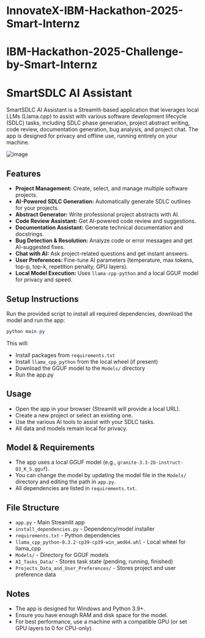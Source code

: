 # InnovateX-IBM-Hackathon-2025-Smart-Internz

# IBM-Hackathon-2025-Challenge-by-Smart-Internz

# SmartSDLC AI Assistant

SmartSDLC AI Assistant is a Streamlit-based application that leverages local LLMs (Llama.cpp) to assist with various software development lifecycle (SDLC) tasks, including SDLC phase generation, project abstract writing, code review, documentation generation, bug analysis, and project chat. The app is designed for privacy and offline use, running entirely on your machine.

![image](https://github.com/user-attachments/assets/64415330-d374-44d9-8a79-3693c0f961f9)


## Features
- **Project Management:** Create, select, and manage multiple software projects.
- **AI-Powered SDLC Generation:** Automatically generate SDLC outlines for your projects.
- **Abstract Generator:** Write professional project abstracts with AI.
- **Code Review Assistant:** Get AI-powered code review and suggestions.
- **Documentation Assistant:** Generate technical documentation and docstrings.
- **Bug Detection & Resolution:** Analyze code or error messages and get AI-suggested fixes.
- **Chat with AI:** Ask project-related questions and get instant answers.
- **User Preferences:** Fine-tune AI parameters (temperature, max tokens, top-p, top-k, repetition penalty, GPU layers).
- **Local Model Execution:** Uses `llama-cpp-python` and a local GGUF model for privacy and speed.

## Setup Instructions

Run the provided script to install all required dependencies, download the model and run the app:

```powershell
python main.py
```

This will:
- Install packages from `requirements.txt`
- Install `llama_cpp_python` from the local wheel (if present)
- Download the GGUF model to the `Models/` directory
- Run the app.py

## Usage
- Open the app in your browser (Streamlit will provide a local URL).
- Create a new project or select an existing one.
- Use the various AI tools to assist with your SDLC tasks.
- All data and models remain local for privacy.

## Model & Requirements
- The app uses a local GGUF model (e.g., `granite-3.3-2b-instruct-Q3_K_S.gguf`).
- You can change the model by updating the model file in the `Models/` directory and editing the path in `app.py`.
- All dependencies are listed in `requirements.txt`.

## File Structure
- `app.py` - Main Streamlit app
- `install_dependencies.py` - Dependency/model installer
- `requirements.txt` - Python dependencies
- `llama_cpp_python-0.3.2-cp39-cp39-win_amd64.whl` - Local wheel for llama_cpp
- `Models/` - Directory for GGUF models
- `AI_Tasks_Data/` - Stores task state (pending, running, finished)
- `Projects_Data_and_User_Preferences/` - Stores project and user preference data

## Notes
- The app is designed for Windows and Python 3.9+.
- Ensure you have enough RAM and disk space for the model.
- For best performance, use a machine with a compatible GPU (or set GPU layers to 0 for CPU-only).
